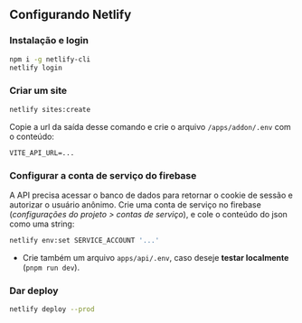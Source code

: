 ## Configurando Netlify

### Instalação e login

```bash
npm i -g netlify-cli
netlify login
```

### Criar um site

```bash
netlify sites:create
```

Copie a url da saída desse comando e crie o arquivo `/apps/addon/.env` com o conteúdo:

```
VITE_API_URL=...
```

### Configurar a conta de serviço do firebase

A API precisa acessar o banco de dados para retornar o cookie de sessão e autorizar o usuário anônimo. Crie uma conta de serviço no firebase (_configurações do projeto > contas de serviço_), e cole o conteúdo do json como uma string:

```bash
netlify env:set SERVICE_ACCOUNT '...'
```

- Crie também um arquivo `apps/api/.env`, caso deseje **testar localmente** (`pnpm run dev`).

### Dar deploy

```bash
netlify deploy --prod
```
